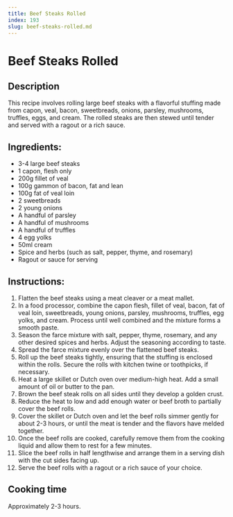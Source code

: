 ```yaml
---
title: Beef Steaks Rolled
index: 193
slug: beef-steaks-rolled.md
---
```


# Beef Steaks Rolled

## Description
This recipe involves rolling large beef steaks with a flavorful stuffing made from capon, veal, bacon, sweetbreads, onions, parsley, mushrooms, truffles, eggs, and cream. The rolled steaks are then stewed until tender and served with a ragout or a rich sauce.

## Ingredients:
- 3-4 large beef steaks
- 1 capon, flesh only
- 200g fillet of veal
- 100g gammon of bacon, fat and lean
- 100g fat of veal loin
- 2 sweetbreads
- 2 young onions
- A handful of parsley
- A handful of mushrooms
- A handful of truffles
- 4 egg yolks
- 50ml cream
- Spice and herbs (such as salt, pepper, thyme, and rosemary)
- Ragout or sauce for serving

## Instructions:
1. Flatten the beef steaks using a meat cleaver or a meat mallet.
2. In a food processor, combine the capon flesh, fillet of veal, bacon, fat of veal loin, sweetbreads, young onions, parsley, mushrooms, truffles, egg yolks, and cream. Process until well combined and the mixture forms a smooth paste.
3. Season the farce mixture with salt, pepper, thyme, rosemary, and any other desired spices and herbs. Adjust the seasoning according to taste.
4. Spread the farce mixture evenly over the flattened beef steaks.
5. Roll up the beef steaks tightly, ensuring that the stuffing is enclosed within the rolls. Secure the rolls with kitchen twine or toothpicks, if necessary.
6. Heat a large skillet or Dutch oven over medium-high heat. Add a small amount of oil or butter to the pan.
7. Brown the beef steak rolls on all sides until they develop a golden crust.
8. Reduce the heat to low and add enough water or beef broth to partially cover the beef rolls.
9. Cover the skillet or Dutch oven and let the beef rolls simmer gently for about 2-3 hours, or until the meat is tender and the flavors have melded together.
10. Once the beef rolls are cooked, carefully remove them from the cooking liquid and allow them to rest for a few minutes.
11. Slice the beef rolls in half lengthwise and arrange them in a serving dish with the cut sides facing up.
12. Serve the beef rolls with a ragout or a rich sauce of your choice.

## Cooking time
Approximately 2-3 hours.